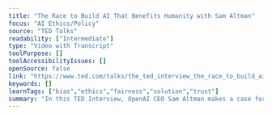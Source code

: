 ```yaml
---
title: "The Race to Build AI That Benefits Humanity with Sam Altman"
focus: "AI Ethics/Policy"
source: "TED Talks"
readability: ["Intermediate"]
type: "Video with Transcript"
toolPurpose: []
toolAccessibilityIssues: []
openSource: false
link: "https://www.ted.com/talks/the_ted_interview_the_race_to_build_ai_that_benefits_humanity_with_sam_altman"
keywords: []
learnTags: ["bias","ethics","fairness","solution","trust"]
summary: "In this TED Interview, OpenAI CEO Sam Altman makes a case for AI's potential to make the future better for all of us. "
---
```


